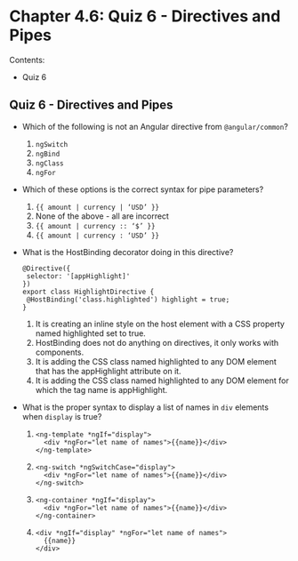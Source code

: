 # Chapter 4.6: Quiz 6 - Directives and Pipes
Contents:
- Quiz 6

## Quiz 6 - Directives and Pipes
- Which of the following is not an Angular directive from `@angular/common`?
  1. `ngSwitch`
  2. `ngBind`
  3. `ngClass`
  4. `ngFor`
 
- Which of these options is the correct syntax for pipe parameters?
  1. `{{ amount | currency | ‘USD’ }}`
  2. None of the above - all are incorrect
  3. `{{ amount | currency :: ‘$’ }}`
  4. `{{ amount | currency : ‘USD’ }}`
 
- What is the HostBinding decorator doing in this directive?
  ```
  @Directive({
   selector: '[appHighlight]'
  })
  export class HighlightDirective {
   @HostBinding('class.highlighted') highlight = true;
  }
  ```
  1. It is creating an inline style on the host element with a CSS property named highlighted set to true.
  2. HostBinding does not do anything on directives, it only works with components.
  3. It is adding the CSS class named highlighted to any DOM element that has the appHighlight attribute on it.
  4. It is adding the CSS class named highlighted to any DOM element for which the tag name is appHighlight.
 
- What is the proper syntax to display a list of names in `div` elements when `display` is true?
  1. ```
     <ng-template *ngIf="display">
       <div *ngFor="let name of names">{{name}}</div>
     </ng-template>
     ```
  2. ```
     <ng-switch *ngSwitchCase="display">
       <div *ngFor="let name of names">{{name}}</div>
     </ng-switch>
     ```
  3. ```
     <ng-container *ngIf="display">
       <div *ngFor="let name of names">{{name}}</div>
     </ng-container>
     ```
  4. ```
     <div *ngIf="display" *ngFor="let name of names">
       {{name}}
     </div>
     ```

